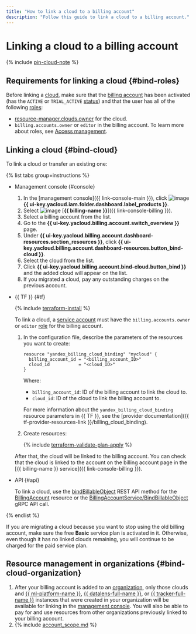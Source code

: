 ```yaml
---
title: "How to link a cloud to a billing account"
description: "Follow this guide to link a cloud to a billing account."
---
```


# Linking a cloud to a billing account

{% include [pin-cloud-note](../_includes/pin-cloud-note.md) %}

## Requirements for linking a cloud {#bind-roles}

Before linking a [cloud](../../resource-manager/concepts/resources-hierarchy.md#cloud), make sure that the [billing account](../concepts/billing-account.md) has been activated (has the `ACTIVE` or `TRIAL_ACTIVE` [status](../concepts/billing-account-statuses.md)) and that the user has all of the following [roles](../../iam/concepts/access-control/roles.md):
* [resource-manager.clouds.owner](../../iam/concepts/access-control/roles.md#owner) for the cloud.
* `billing.accounts.owner` or `editor` in the billing account. To learn more about roles, see [Access management](../security/index.md#roles-list).

## Linking a cloud {#bind-cloud}

To link a cloud or transfer an existing one:

{% list tabs group=instructions %}

- Management console {#console}

   1. In the [management console]({{ link-console-main }}), click ![image](../../_assets/console-icons/dots-9.svg) **{{ ui-key.yacloud.iam.folder.dashboard.label_products }}**.
   1. Select ![image](../../_assets/console-icons/credit-card.svg) [**{{ billing-name }}**]({{ link-console-billing }}).
   1. Select a billing account from the list.
   1. Go to the **{{ ui-key.yacloud.billing.account.switch_overview }}** page.
   1. Under **{{ ui-key.yacloud.billing.account.dashboard-resources.section_resources }}**, click **{{ ui-key.yacloud.billing.account.dashboard-resources.button_bind-cloud }}**.
   1. Select the cloud from the list.
   1. Click **{{ ui-key.yacloud.billing.account.bind-cloud.button_bind }}** and the added cloud will appear on the list.
   1. If you migrated a cloud, pay any outstanding charges on the previous account.

- {{ TF }} {#tf}

   {% include [terraform-install](../../_includes/terraform-install.md) %}

   To link a cloud, a [service account](../../iam/concepts/users/service-accounts.md) must have the `billing.accounts.owner` or `editor` [role](../security/index.md#set-role) for the billing account.

   1. In the configuration file, describe the parameters of the resources you want to create:

      ```hcl
      resource "yandex_billing_cloud_binding" "mycloud" {
        billing_account_id = "<billing_account_ID>"
        cloud_id           = "<cloud_ID>"
      }
      ```

      Where:

      * `billing_account_id`: ID of the billing account to link the cloud to.
      * `cloud_id`: ID of the cloud to link the billing account to.

      For more information about the `yandex_billing_cloud_binding` resource parameters in {{ TF }}, see the [provider documentation]({{ tf-provider-resources-link }}/billing_cloud_binding).

  1. Create resources:

      {% include [terraform-validate-plan-apply](../../_tutorials/_tutorials_includes/terraform-validate-plan-apply.md) %}

   After that, the cloud will be linked to the billing account. You can check that the cloud is linked to the account on the billing account page in the [{{ billing-name }} service]({{ link-console-billing }}).

- API {#api}

   To link a cloud, use the [bindBillableObject](../api-ref/BillingAccount/bindBillableObject.md) REST API method for the [BillingAccount](../api-ref/BillingAccount/index.md) resource or the [BillingAccountService/BindBillableObject](../api-ref/grpc/billing_account_service.md#BindBillableObject) gRPC API call.

{% endlist %}

If you are migrating a cloud because you want to stop using the old billing account, make sure the free **Basic** service plan is activated in it. Otherwise, even though it has no linked clouds remaining, you will continue to be charged for the paid service plan.

## Resource management in organizations {#bind-cloud-organization}

1. After your billing account is added to an [organization](../concepts/organization.md), only those clouds and [{{ ml-platform-name }}](/services#ml-ai), [{{ datalens-full-name }}](../../datalens/), or [{{ tracker-full-name }}](../../tracker/) instances that were created in your organization will be available for linking in the [management console](../../console/). You will also be able to pay for and use resources from other organizations previously linked to your billing account.
1. {% include [account_scope.md](../_includes/account-scope.md) %}
